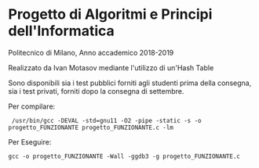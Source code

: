 # Progetto di Algoritmi e Principi dell'Informatica

Politecnico di Milano, Anno accademico 2018-2019

Realizzato da Ivan Motasov mediante l'utilizzo di un'Hash Table

Sono disponibili sia i test pubblici forniti agli studenti prima della consegna, sia i test privati, forniti dopo la consegna di settembre.

Per compilare:

` /usr/bin/gcc -DEVAL -std=gnu11 -O2 -pipe -static -s -o progetto_FUNZIONANTE progetto_FUNZIONANTE.c -lm`

Per Eseguire:

` gcc -o progetto_FUNZIONANTE -Wall -ggdb3 -g progetto_FUNZIONANTE.c `



